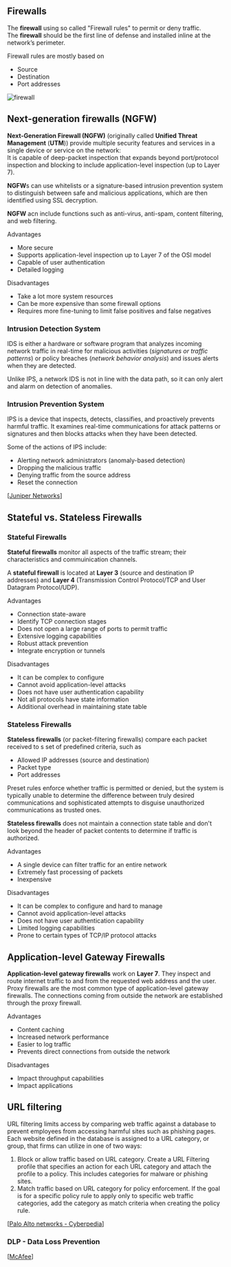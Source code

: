 ## Firewalls

The **firewall** using so called "Firewall rules" to permit or deny traffic.<br>
The **firewall** should be the first line of defense and installed inline at the network’s perimeter.

Firewall rules are mostly based on

- Source
- Destination
- Port addresses

<img src="https://www.dropbox.com/s/8uq6fyowdi9i44u/firewall.png?dl=1" alt="firewall" class="inline" />

## Next-generation firewalls (NGFW)

**Next-Generation Firewall (NGFW)** (originally called **Unified Threat Management** (**UTM**)) provide multiple security features and services in a single device or service on the network:<br>
It is capable of deep-packet inspection that expands beyond port/protocol inspection and blocking to include application-level inspection (up to Layer 7).

**NGFW**s can use whitelists or a signature-based intrusion prevention system to distinguish between safe and malicious applications, which are then identified using SSL decryption.

**NGFW** acn include functions such as anti-virus, anti-spam, content filtering, and web filtering.

Advantages

- More secure
- Supports application-level inspection up to Layer 7 of the OSI model
- Capable of user authentication
- Detailed logging

Disadvantages

- Take a lot more system resources
- Can be more expensive than some firewall options
- Requires more fine-tuning to limit false positives and false negatives

### Intrusion Detection System

IDS is either a hardware or software program that analyzes incoming network traffic  in real-time for malicious activities (_signatures or traffic patterns_) or policy breaches (_network behavior analysis_) and issues alerts when they are detected.

Unlike IPS, a network IDS is not in line with the data path, so it can only alert and alarm on detection of anomalies.

### Intrusion Prevention System

IPS is a device that inspects, detects, classifies, and proactively prevents harmful traffic.
It examines real-time communications for attack patterns or signatures and then blocks attacks when they have been detected.

Some of the actions of IPS include:

- Alerting network administrators (anomaly-based detection)
- Dropping the malicious traffic
- Denying traffic from the source address
- Reset the connection

[[Juniper Networks](https://www.juniper.net/us/en/research-topics/what-is-utm.html)]

## Stateful vs. Stateless Firewalls

### Stateful Firewalls

**Stateful firewalls** monitor all aspects of the traffic stream; their characteristics and commuinication channels.

A **stateful firewall** is located at **Layer 3** (source and destination IP addresses) and **Layer 4** (Transmission Control Protocol/TCP and User Datagram Protocol/UDP).

Advantages

- Connection state-aware
- Identify TCP connection stages
- Does not open a large range of ports to permit traffic
- Extensive logging capabilities
- Robust attack prevention
- Integrate encryption or tunnels

Disadvantages

- It can be complex to configure
- Cannot avoid application-level attacks
- Does not have user authentication capability
- Not all protocols have state information
- Additional overhead in maintaining state table

### Stateless Firewalls

**Stateless firewalls** (or packet-filtering firewalls) compare each packet received to s set of predefined criteria, such as 
- Allowed IP addresses (source and destination)
- Packet type
- Port addresses

Preset rules enforce whether traffic is permitted or denied, but the system is typically unable to determine the difference between truly desired communications and sophisticated attempts to disguise unauthorized communications as trusted ones.

**Stateless firewalls** does not maintain a connection state table and don't look beyond the header of packet contents to determine if traffic is authorized.

Advantages

- A single device can filter traffic for an entire network
- Extremely fast processing of packets
- Inexpensive

Disadvantages

- It can be complex to configure and hard to manage
- Cannot avoid application-level attacks
- Does not have user authentication capability
- Limited logging capabilities
- Prone to certain types of TCP/IP protocol attacks

## Application-level Gateway Firewalls

**Application-level gateway firewalls** work on **Layer 7**.
They inspect and route internet traffic to and from the requested web address and the user.
Proxy firewalls are the most common type of application-level gateway firewalls.
The connections coming from outside the network are established through the proxy firewall.

Advantages

- Content caching
- Increased network performance
- Easier to log traffic
- Prevents direct connections from outside the network

Disadvantages

- Impact throughput capabilities
- Impact applications

## URL filtering

URL filtering limits access by comparing web traffic against a database to prevent employees from accessing harmful sites such as phishing pages.
Each website defined in the database is assigned to a URL category, or group, that firms can utilize in one of two ways:

1. Block or allow traffic based on URL category.
Create a URL Filtering profile that specifies an action for each URL category and attach the profile to a policy.
This includes categories for malware or phishing sites.
2. Match traffic based on URL category for policy enforcement.
If the goal is for a specific policy rule to apply only to specific web traffic categories, add the category as match criteria when creating the policy rule.

[[Palo Alto networks - Cyberpedia](https://www.paloaltonetworks.com/cyberpedia/what-is-url-filtering)]

### DLP - Data Loss Prevention

[[McAfee](https://www.mcafee.com/enterprise/en-us/security-awareness/data-protection/how-data-loss-prevention-dlp-technology-works.html)]
